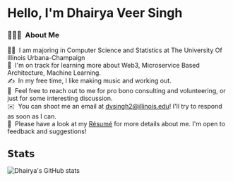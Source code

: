 # Hello, I'm Dhairya Veer Singh




### 👨🏻‍💻 &nbsp;About Me

👨‍💻 &nbsp;I am majoring in Computer Science and Statistics at The University Of Illinois Urbana-Champaign\
🌱 &nbsp;I'm on track for learning more about Web3, Microservice Based Architecture, Machine Learning.\
✍️ &nbsp;In my free time, I like making music and working out.\
💬 &nbsp;Feel free to reach out to me for pro bono consulting and volunteering, or just for some interesting discussion.\
✉️ &nbsp;You can shoot me an email at dvsingh2@illinois.edu! I'll try to respond as soon as I can.\
📄 &nbsp;Please have a look at my [Résumé](https://dhairyaveersingh.com/) for more details about me. I'm open to feedback and suggestions!

## 𝗦𝘁𝗮𝘁𝘀

![Dhairya's GitHub stats](https://github-readme-stats.vercel.app/api?username=dhairyaveersingh&show_icons=true&theme=transparent)
